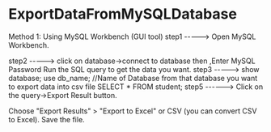 # ExportDataFromMySQLDatabase

 Method 1: Using MySQL Workbench (GUI tool)
step1 ----->  Open MySQL Workbench.

step2 ----->  click on database->connect to database
then ,Enter MySQL Password 
Run the SQL query to get the data you want.
step3 ----->
              show database;
              use db_name;  //Name of Database from that database you want to export data into csv file
              SELECT * FROM student;
step5 ------>
Click on the query->Export Result button.

Choose "Export Results" > "Export to Excel" or CSV (you can convert CSV to Excel).
Save the file.

